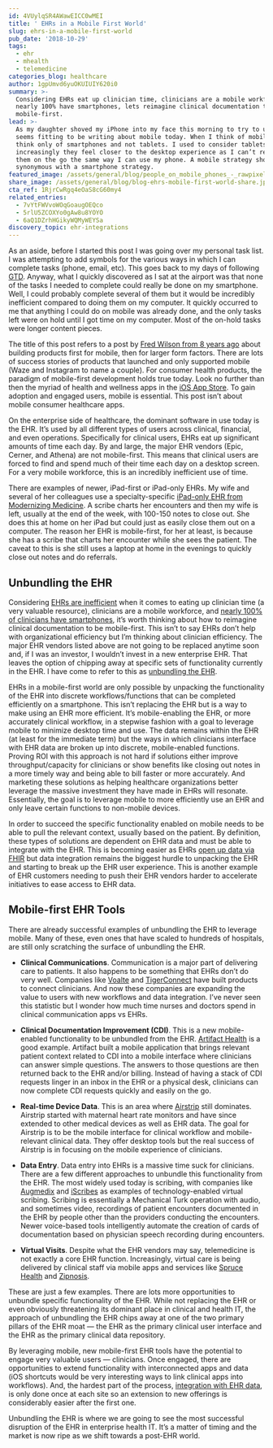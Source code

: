 ```yaml
---
id: 4VUylqSR4AWawEICC0wMEI
title: ' EHRs in a Mobile First World'
slug: ehrs-in-a-mobile-first-world
pub_date: '2018-10-29'
tags:
  - ehr
  - mhealth
  - telemedicine
categories_blog: healthcare
author: 1gpUmvd6yuOKUIUIY620i0
summary: >-
  Considering EHRs eat up clinician time, clinicians are a mobile workforce, and
  nearly 100% have smartphones, lets reimagine clinical documentation to be
  mobile-first.
lead: >-
  As my daughter shoved my iPhone into my face this morning to try to unlock it,
  seems fitting to be writing about mobile today. When I think of mobile, I now
  think only of smartphones and not tablets. I used to consider tablets but
  increasingly they feel closer to the desktop experience as I can’t really use
  them on the go the same way I can use my phone. A mobile strategy should be
  synonymous with a smartphone strategy.
featured_image: /assets/general/blog/people_on_mobile_phones_-_rawpixel-1054575-unsplash.jpg
share_image: /assets/general/blog/blog-ehrs-mobile-first-world-share.jpg
cta_ref: 1RjrCwRgq4eOaS8cG60my4
related_entries:
  - 7vYtFWVvoWOqGoaugOEQco
  - 5rlU5ZCOXYo0gAw8u8YOYO
  - 6aQ1DZrhHGikyWQMyWEYSa
discovery_topic: ehr-integrations
---
```

As an aside, before I started this post I was going over my personal task list. I was attempting to add symbols for the various ways in which I can complete tasks (phone, email, etc). This goes back to my days of following [GTD](https://gettingthingsdone.com/). Anyway, what I quickly discovered as I sat at the airport was that none of the tasks I needed to complete could really be done on my smartphone. Well, I could probably complete several of them but it would be incredibly inefficient compared to doing them on my computer. It quickly occurred to me that anything I could do on mobile was already done, and the only tasks left were on hold until I got time on my computer. Most of the on-hold tasks were longer content pieces.

The title of this post refers to a post by [Fred Wilson from 8 years ago](https://avc.com/2010/09/mobile-first-web-second/) about building products first for mobile, then for larger form factors. There are lots of success stories of products that launched and only supported mobile (Waze and Instagram to name a couple). For consumer health products, the paradigm of mobile-first development holds true today. Look no further than then the myriad of health and wellness apps in the [iOS App Store](https://developer.apple.com/app-store/). To gain adoption and engaged users, mobile is essential. This post isn’t about mobile consumer healthcare apps.

On the enterprise side of healthcare, the dominant software in use today is the EHR. It’s used by all different types of users across clinical, financial, and even operations. Specifically for clinical users, EHRs eat up significant amounts of time each day. By and large, the major EHR vendors (Epic, Cerner, and Athena) are not mobile-first. This means that clinical users are forced to find and spend much of their time each day on a desktop screen. For a very mobile workforce, this is an incredibly inefficient use of time.

There are examples of newer, iPad-first or iPad-only EHRs. My wife and several of her colleagues use a specialty-specific [iPad-only EHR from Modernizing Medicine](https://www.modmed.com). A scribe charts her encounters and then my wife is left, usually at the end of the week, with 100-150 notes to close out. She does this at home on her iPad but could just as easily close them out on a computer. The reason her EHR is mobile-first, for her at least, is because she has a scribe that charts her encounter while she sees the patient. The caveat to this is she still uses a laptop at home in the evenings to quickly close out notes and do referrals.

## Unbundling the EHR

Considering [EHRs are inefficient](https://www.ncbi.nlm.nih.gov/pubmed/24060331) when it comes to eating up clinician time (a very valuable resource), clinicians are a mobile workforce, and [nearly 100% of clinicians have smartphones](https://www.statista.com/statistics/416951/smartphone-use-for-professional-purposes-among-us-physicians/), it’s worth thinking about how to reimagine clinical documentation to be mobile-first. This isn’t to say EHRs don’t help with organizational efficiency but I’m thinking about clinician efficiency. The major EHR vendors listed above are not going to be replaced anytime soon and, if I was an investor, I wouldn’t invest in a new enterprise EHR. That leaves the option of chipping away at specific sets of functionality currently in the EHR. I have come to refer to this as [unbundling the EHR](https://datica.com/blog/2018-trends-6-predictions-post-ehr-world/).

EHRs in a mobile-first world are only possible by unpacking the functionality of the EHR into discrete workflows/functions that can be completed efficiently on a smartphone. This isn’t replacing the EHR but is a way to make using an EHR more efficient. It’s mobile-enabling the EHR, or more accurately clinical workflow, in a stepwise fashion with a goal to leverage mobile to minimize desktop time and use. The data remains within the EHR (at least for the immediate term) but the ways in which clinicians interface with EHR data are broken up into discrete, mobile-enabled functions. Proving ROI with this approach is not hard if solutions either improve throughput/capacity for clinicians or show benefits like closing out notes in a more timely way and being able to bill faster or more accurately. And marketing these solutions as helping healthcare organizations better leverage the massive investment they have made in EHRs will resonate. Essentially, the goal is to leverage mobile to more efficiently use an EHR and only leave certain functions to non-mobile devices.

In order to succeed the specific functionality enabled on mobile needs to be able to pull the relevant context, usually based on the patient. By definition, these types of solutions are dependent on EHR data and must be able to integrate with the EHR. This is becoming easier as EHRs [open up data via FHIR](https://datica.com/academy/introduction-to-fhir/) but data integration remains the biggest hurdle to unpacking the EHR and starting to break up the EHR user experience. This is another example of EHR customers needing to push their EHR vendors harder to accelerate initiatives to ease access to EHR data.

## Mobile-first EHR Tools 

There are already successful examples of unbundling the EHR to leverage mobile. Many of these, even ones that have scaled to hundreds of hospitals, are still only scratching the surface of unbundling the EHR.

- __Clinical Communications__. Communication is a major part of delivering care to patients. It also happens to be something that EHRs don’t do very well. Companies like [Voalte](https://www.voalte.com/) and [TigerConnect](https://www.tigerconnect.com/) have built products to connect clinicians. And now these companies are expanding the value to users with new workflows and data integration. I’ve never seen this statistic but I wonder how much time nurses and doctors spend in clinical communication apps vs EHRs.

- __Clinical Documentation Improvement (CDI)__. This is a new mobile-enabled functionality to be unbundled from the EHR. [Artifact Health](https://www.artifacthealth.com/) is a good example. Artifact built a mobile application that brings relevant patient context related to CDI into a mobile interface where clinicians can answer simple questions. The answers to those questions are then returned back to the EHR and/or billing. Instead of having a stack of CDI requests linger in an inbox in the EHR or a physical desk, clinicians can now complete CDI requests quickly and easily on the go.

- __Real-time Device Data__. This is an area where [Airstrip](https://www.airstrip.com/) still dominates. Airstrip started with maternal heart rate monitors and have since extended to other medical devices as well as EHR data. The goal for Airstrip is to be the mobile interface for clinical workflow and mobile-relevant clinical data. They offer desktop tools but the real success of Airstrip is in focusing on the mobile experience of clinicians. 

- __Data Entry__. Data entry into EHRs is a massive time suck for clinicians. There are a few different approaches to unbundle this functionality from the EHR. The most widely used today is scribing, with companies like [Augmedix](https://www.augmedix.com/) and [iScribes](https://iscribes.co/) as examples of technology-enabled virtual scribing. Scribing is essentially a Mechanical Turk operation with audio, and sometimes video, recordings of patient encounters documented in the EHR by people other than the providers conducting the encounters. Newer voice-based tools intelligently automate the creation of cards of documentation based on physician speech recording during encounters.

- __Virtual Visits__. Despite what the EHR vendors may say, telemedicine is not exactly a core EHR function. Increasingly, virtual care is being delivered by clinical staff via mobile apps and services like [Spruce Health](https://sprucehealth.com) and [Zipnosis](https://zipnosis.com).

These are just a few examples. There are lots more opportunities to unbundle specific functionality of the EHR. While not replacing the EHR or even obviously threatening its dominant place in clinical and health IT, the approach of unbundling the EHR chips away at one of the two primary pillars of the EHR moat — the EHR as the primary clinical user interface and the EHR as the primary clinical data repository.

By leveraging mobile, new mobile-first EHR tools have the potential to engage very valuable users — clinicians. Once engaged, there are opportunities to extend functionality with interconnected apps and data (iOS shortcuts would be very interesting ways to link clinical apps into workflows). And, the hardest part of the process, [integration with EHR data](https://datica.com/compliant-managed-integration/), is only done once at each site so an extension to new offerings is considerably easier after the first one.

Unbundling the EHR is where we are going to see the most successful disruption of the EHR in enterprise health IT. It’s a matter of timing and the market is now ripe as we shift towards a post-EHR world.


  